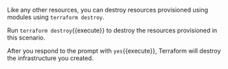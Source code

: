 Like any other resources, you can destroy resources provisioned using modules 
using `terraform destroy`.

Run `terraform destroy`{{execute}} to destroy the resources provisioned
in this scenario.

After you respond to the prompt with `yes`{{execute}}, Terraform will destroy 
the infrastructure you created.

